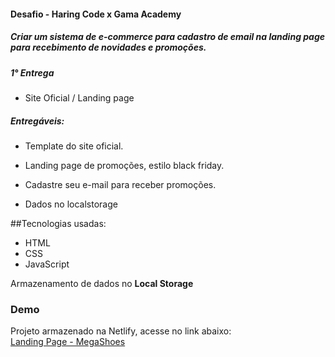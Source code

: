 #### Desafio - Haring Code x Gama Academy

##### Criar um sistema de e-commerce para cadastro de email na landing page para recebimento de novidades e promoções.

##### 1° Entrega

- Site Oficial / Landing page

##### Entregáveis:

- Template do site oficial.

- Landing page de promoções, estilo black friday.

- Cadastre seu e-mail para receber promoções.

- Dados no localstorage

##Tecnologias usadas:

- HTML
- CSS
- JavaScript

Armazenamento de dados no <b>Local Storage</b>

### Demo

Projeto armazenado na Netlify, acesse no link abaixo:</br>
[Landing Page - MegaShoes](https://megashoesblackfriday.netlify.app/)
